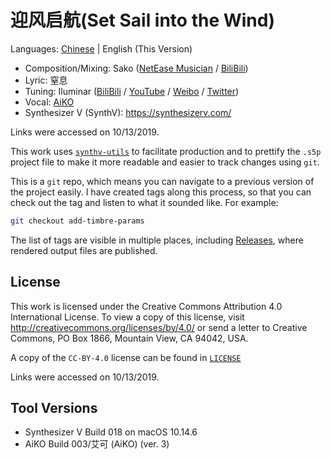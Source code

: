 # 迎风启航(Set Sail into the Wind)

Languages: [Chinese](/README.zh.md) | English (This Version)

* Composition/Mixing: Sako ([NetEase Musician](https://music.163.com/user/home?id=264455988) /
                            [BiliBili](https://space.bilibili.com/3273488))
* Lyric: 窒息
* Tuning: Iluminar ([BiliBili](https://space.bilibili.com/423002751) /
                    [YouTube](https://www.youtube.com/channel/UCj3FBNHT6DYGN43a3oByBgg) /
                    [Weibo](https://www.weibo.com/u/7101455932) /
                    [Twitter](https://twitter.com/iluminar_yi))
* Vocal: [AiKO](https://synthv.fandom.com/wiki/AiKO)
* Synthesizer V (SynthV): https://synthesizerv.com/

Links were accessed on 10/13/2019.

This work uses [`synthv-utils`](https://github.com/iluminar-yi/synthv-utils) to facilitate production and
to prettify the `.s5p` project file to make it more readable and easier to track changes using `git`.

This is a `git` repo, which means you can navigate to a previous version of the project easily.
I have created tags along this process, so that you can check out the tag and listen to what it sounded like.
For example:
```bash
git checkout add-timbre-params
```
The list of tags are visible in multiple places, including 
[Releases](https://github.com/iluminar-yi/synthv-song-template/releases),
where rendered output files are published.

## License
This work is licensed under the Creative Commons Attribution 4.0 International License.
To view a copy of this license, visit http://creativecommons.org/licenses/by/4.0/ or
send a letter to Creative Commons, PO Box 1866, Mountain View, CA 94042, USA.

A copy of the `CC-BY-4.0` license can be found in [`LICENSE`](/LICENSE)

Links were accessed on 10/13/2019.

## Tool Versions
* Synthesizer V Build 018 on macOS 10.14.6
* AiKO Build 003/艾可 (AiKO) (ver. 3)
